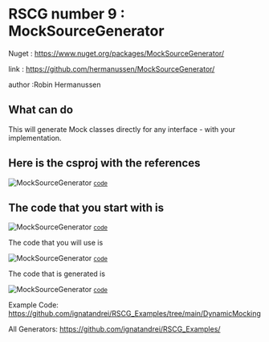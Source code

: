 
# RSCG number 9 : MockSourceGenerator

Nuget :
    https://www.nuget.org/packages/MockSourceGenerator/


link : https://github.com/hermanussen/MockSourceGenerator/ 


author :Robin Hermanussen


## What can do

This will generate Mock classes directly for any interface - with your implementation.

## Here is the csproj with the references

![MockSourceGenerator](http://ignatandrei.github.io/RSCG_Examples/images/MockSourceGenerator/The.csproj.png)
<small>
<a href='http://ignatandrei.github.io/RSCG_Examples/images/MockSourceGenerator/The.csproj' target='_blank'>code</a>
</small>


## The code that you start with is 


![MockSourceGenerator](http://ignatandrei.github.io/RSCG_Examples/images/MockSourceGenerator/ExistingCode.cs.png)
<small>
<a href='http://ignatandrei.github.io/RSCG_Examples/images/MockSourceGenerator/ExistingCode.cs' target='_blank'>code</a>
</small>

The code that you will use is

![MockSourceGenerator](http://ignatandrei.github.io/RSCG_Examples/images/MockSourceGenerator/Usage.cs.png)
<small>
<a href='http://ignatandrei.github.io/RSCG_Examples/images/MockSourceGenerator/Usage.cs' target='_blank'>code</a>
</small>



The code that is generated is

![MockSourceGenerator](http://ignatandrei.github.io/RSCG_Examples/images/MockSourceGenerator/GeneratedCode.cs.png)
<small>
<a href='http://ignatandrei.github.io/RSCG_Examples/images/MockSourceGenerator/GeneratedCode.cs' target='_blank'>code</a>
</small>


Example Code: <a href="https://github.com/ignatandrei/RSCG_Examples/tree/main/DynamicMocking" rel="noopener" target="_blank">https://github.com/ignatandrei/RSCG_Examples/tree/main/DynamicMocking</a>

All Generators: <a href="https://github.com/ignatandrei/RSCG_Examples/">https://github.com/ignatandrei/RSCG_Examples/</a>

